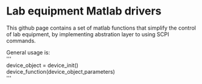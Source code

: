 # Lab equipment Matlab drivers

This github page contains a set of matlab functions that simplify the control of lab equipment, by implementing abstration layer to using SCPI commands.

General usage is:  
'''  
device_object = device_init()  
device_function(device_object,parameters)  
'''  